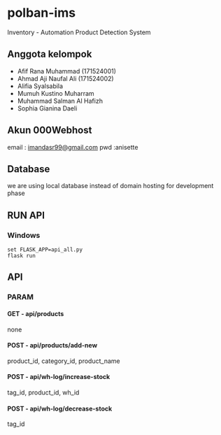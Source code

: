 # polban-ims
Inventory - Automation Product Detection System

## Anggota kelompok
- Afif Rana Muhammad 	(171524001)
- Ahmad Aji Naufal Ali 	(171524002)
- Alifia Syalsabila
- Mumuh Kustino Muharram
- Muhammad Salman Al Hafizh
- Sophia Gianina Daeli


## Akun 000Webhost
email : imandasr99@gmail.com
pwd   :anisette

## Database
we are using local database instead of domain hosting for development phase

## RUN API
### Windows
```
set FLASK_APP=api_all.py
flask run
```

## API
### PARAM
#### GET - api/products
none
#### POST - api/products/add-new
product_id, category_id, product_name
#### POST - api/wh-log/increase-stock
tag_id, product_id, wh_id
#### POST - api/wh-log/decrease-stock
tag_id


